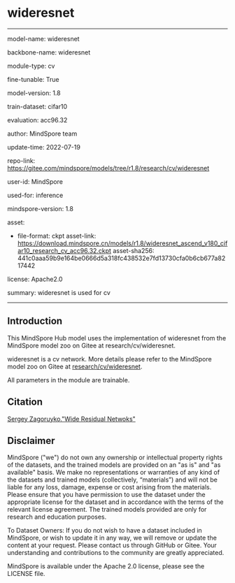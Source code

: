 # wideresnet

---

model-name: wideresnet

backbone-name: wideresnet

module-type: cv

fine-tunable: True

model-version: 1.8

train-dataset: cifar10

evaluation: acc96.32

author: MindSpore team

update-time: 2022-07-19

repo-link: <https://gitee.com/mindspore/models/tree/r1.8/research/cv/wideresnet>

user-id: MindSpore

used-for: inference

mindspore-version: 1.8

asset:

-
    file-format: ckpt
    asset-link: <https://download.mindspore.cn/models/r1.8/wideresnet_ascend_v180_cifar10_research_cv_acc96.32.ckpt>
    asset-sha256: 441c0aaa59b9e164be0666d5a318fc438532e7fd13730cfa0b6cb677a8217442

license: Apache2.0

summary: wideresnet is used for cv

---

## Introduction

This MindSpore Hub model uses the implementation of wideresnet from the MindSpore model zoo on Gitee at research/cv/wideresnet.

wideresnet is a cv network. More details please refer to the MindSpore model zoo on Gitee at [research/cv/wideresnet](https://gitee.com/mindspore/models/blob/r1.8/research/cv/wideresnet/README.md).

All parameters in the module are trainable.

## Citation

[Sergey Zagoruyko."Wide Residual Netwoks"](https://arxiv.org/pdf/1605.07146.pdf)

## Disclaimer

MindSpore ("we") do not own any ownership or intellectual property rights of the datasets, and the trained models are provided on an "as is" and "as available" basis. We make no representations or warranties of any kind of the datasets and trained models (collectively, “materials”) and will not be liable for any loss, damage, expense or cost arising from the materials. Please ensure that you have permission to use the dataset under the appropriate license for the dataset and in accordance with the terms of the relevant license agreement. The trained models provided are only for research and education purposes.

To Dataset Owners: If you do not wish to have a dataset included in MindSpore, or wish to update it in any way, we will remove or update the content at your request. Please contact us through GitHub or Gitee. Your understanding and contributions to the community are greatly appreciated.

MindSpore is available under the Apache 2.0 license, please see the LICENSE file.
